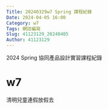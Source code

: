 ```yaml
---
Title: 20240329w7 Spring 課程紀錄
Date: 2024-04-05 16:00
Category: w7
Tags: 網誌編寫
Slug: 41123129_20240405
Author: 41123129
---
```


2024 Spring 協同產品設計實習課程紀錄

<!-- PELICAN_END_SUMMARY -->

# w7
清明兒童連假放假去




